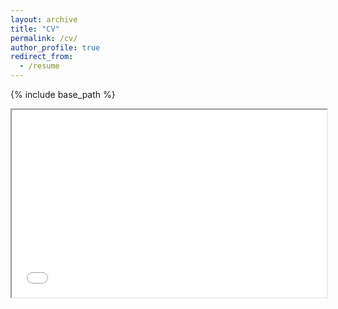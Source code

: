 ```yaml
---
layout: archive
title: "CV"
permalink: /cv/
author_profile: true
redirect_from:
  - /resume
---
```


{% include base_path %}

<iframe src={{site.baseurl}}"/publications/MP_CV.pdf" width="100%" height="300px"/>
